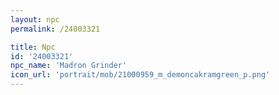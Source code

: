```yaml
---
layout: npc
permalink: /24003321

title: Npc
id: '24003321'
npc_name: 'Madron Grinder'
icon_url: 'portrait/mob/21000959_m_demoncakramgreen_p.png'
---
```

